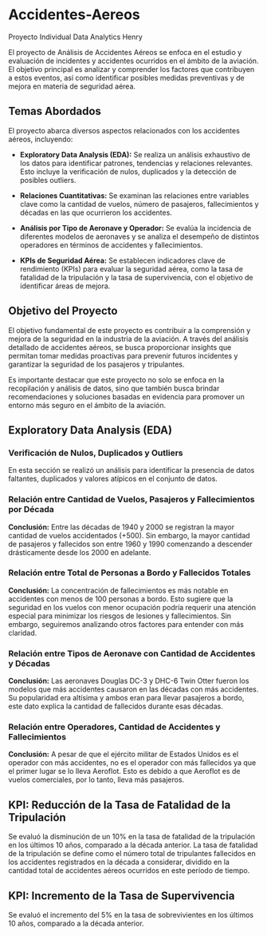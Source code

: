 # Accidentes-Aereos
Proyecto Individual Data Analytics Henry

El proyecto de Análisis de Accidentes Aéreos se enfoca en el estudio y evaluación de incidentes y accidentes ocurridos en el ámbito de la aviación. El objetivo principal es analizar y comprender los factores que contribuyen a estos eventos, así como identificar posibles medidas preventivas y de mejora en materia de seguridad aérea.

## Temas Abordados

El proyecto abarca diversos aspectos relacionados con los accidentes aéreos, incluyendo:

- **Exploratory Data Analysis (EDA):** Se realiza un análisis exhaustivo de los datos para identificar patrones, tendencias y relaciones relevantes. Esto incluye la verificación de nulos, duplicados y la detección de posibles outliers.

- **Relaciones Cuantitativas:** Se examinan las relaciones entre variables clave como la cantidad de vuelos, número de pasajeros, fallecimientos y décadas en las que ocurrieron los accidentes.

- **Análisis por Tipo de Aeronave y Operador:** Se evalúa la incidencia de diferentes modelos de aeronaves y se analiza el desempeño de distintos operadores en términos de accidentes y fallecimientos.

- **KPIs de Seguridad Aérea:** Se establecen indicadores clave de rendimiento (KPIs) para evaluar la seguridad aérea, como la tasa de fatalidad de la tripulación y la tasa de supervivencia, con el objetivo de identificar áreas de mejora.

## Objetivo del Proyecto

El objetivo fundamental de este proyecto es contribuir a la comprensión y mejora de la seguridad en la industria de la aviación. A través del análisis detallado de accidentes aéreos, se busca proporcionar insights que permitan tomar medidas proactivas para prevenir futuros incidentes y garantizar la seguridad de los pasajeros y tripulantes.

Es importante destacar que este proyecto no solo se enfoca en la recopilación y análisis de datos, sino que también busca brindar recomendaciones y soluciones basadas en evidencia para promover un entorno más seguro en el ámbito de la aviación.


## Exploratory Data Analysis (EDA)

### Verificación de Nulos, Duplicados y Outliers
En esta sección se realizó un análisis para identificar la presencia de datos faltantes, duplicados y valores atípicos en el conjunto de datos.

### Relación entre Cantidad de Vuelos, Pasajeros y Fallecimientos por Década

**Conclusión:**
Entre las décadas de 1940 y 2000 se registran la mayor cantidad de vuelos accidentados (+500). Sin embargo, la mayor cantidad de pasajeros y fallecidos son entre 1960 y 1990 comenzando a descender drásticamente desde los 2000 en adelante.

### Relación entre Total de Personas a Bordo y Fallecidos Totales

**Conclusión:**
La concentración de fallecimientos es más notable en accidentes con menos de 100 personas a bordo. Esto sugiere que la seguridad en los vuelos con menor ocupación podría requerir una atención especial para minimizar los riesgos de lesiones y fallecimientos. Sin embargo, seguiremos analizando otros factores para entender con más claridad.

### Relación entre Tipos de Aeronave con Cantidad de Accidentes y Décadas

**Conclusión:**
Las aeronaves Douglas DC-3 y DHC-6 Twin Otter fueron los modelos que más accidentes causaron en las décadas con más accidentes. Su popularidad era altísima y ambos eran para llevar pasajeros a bordo, este dato explica la cantidad de fallecidos durante esas décadas.

### Relación entre Operadores, Cantidad de Accidentes y Fallecimientos

**Conclusión:**
A pesar de que el ejército militar de Estados Unidos es el operador con más accidentes, no es el operador con más fallecidos ya que el primer lugar se lo lleva Aeroflot. Esto es debido a que Aeroflot es de vuelos comerciales, por lo tanto, lleva más pasajeros.

## KPI: Reducción de la Tasa de Fatalidad de la Tripulación

Se evaluó la disminución de un 10% en la tasa de fatalidad de la tripulación en los últimos 10 años, comparado a la década anterior. La tasa de fatalidad de la tripulación se define como el número total de tripulantes fallecidos en los accidentes registrados en la década a considerar, dividido en la cantidad total de accidentes aéreos ocurridos en este período de tiempo.

## KPI: Incremento de la Tasa de Supervivencia

Se evaluó el incremento del 5% en la tasa de sobrevivientes en los últimos 10 años, comparado a la década anterior.

